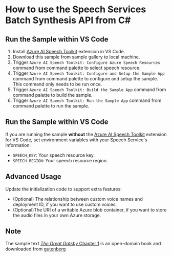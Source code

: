 # How to use the Speech Services Batch Synthesis API from C#

## Run the Sample within VS Code
1. Install [Azure AI Speech Toolkit](https://marketplace.visualstudio.com/items?itemName=ms-azureaispeech.azure-ai-speech-toolkit) extension in VS Code.
2. Download this sample from sample gallery to local machine.
3. Trigger `Azure AI Speech Toolkit: Configure Azure Speech Resources` command from command palette to select speech resource.
4. Trigger `Azure AI Speech Toolkit: Configure and Setup the Sample App` command from command palette to configure and setup the sample. This command only needs to be run once.
5. Trigger `Azure AI Speech Toolkit: Build the Sample App` command from command palette to build the sample.
6. Trigger `Azure AI Speech Toolkit: Run the Sample App` command from command palette to run the sample.

## Run the Sample within VS Code
If you are running the sample **without** the [Azure AI Speech Toolkit](https://marketplace.visualstudio.com/items?itemName=ms-azureaispeech.azure-ai-speech-toolkit) extension for VS Code, set environment variables with your Speech Service's information:
* `SPEECH_KEY`: Your speech resource key.
* `SPEECH_REGION`: Your speech resource region.

## Advanced Usage

Update the initialization code to support extra features:
* (Optional) The relationship between custom voice names and deployment ID, if you want to use custom voices.
* (Optional)The URI of a writable Azure blob container, if you want to store the audio files in your own Azure storage.


## Note

The sample text [*The Great Gatsby* Chapter 1](./Gatsby-chapter1.txt) is an open-domain book and downloaded from [gutenberg](https://www.gutenberg.org/ebooks/64317)